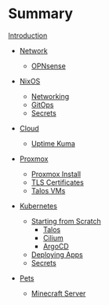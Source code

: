 # Summary

[Introduction](./introduction.md)

- [Network]()
  - [OPNsense](./network/OPNsense.md)

- [NixOS](./nixos/README.md)
  - [Networking](./nixos/networking.md)
  - [GitOps](./nixos/GitOps.md)
  - [Secrets](./nixos/Secrets.md)

- [Cloud]()
  - [Uptime Kuma](./cloud/UptimeKuma.md)

- [Proxmox]()
  - [Proxmox Install](./pve/install.md)
  - [TLS Certificates](./pve/tls_certs.md)
  - [Talos VMs](./pve/talos_vms.md)

- [Kubernetes](./k8s/README.md)
  - [Starting from Scratch](./k8s/from_scratch.md)
      - [Talos](./k8s/talos.md)
      - [Cilium](./k8s/cilium.md)
      - [ArgoCD](./k8s/argocd.md)
  - [Deploying Apps]()
  - [Secrets](./k8s/secrets.md)

- [Pets]()
  - [Minecraft Server]()
